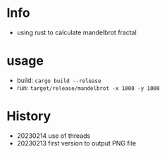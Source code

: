 # Info
- using rust to calculate mandelbrot fractal

# usage
- build: `cargo build --release`
- run: `target/release/mandelbrot -x 1000 -y 1000`

# History
- 20230214 use of threads
- 20230213 first version to output PNG file
